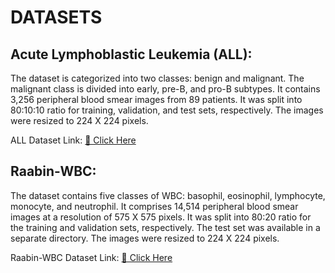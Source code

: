 # DATASETS

## Acute Lymphoblastic Leukemia (ALL):
The dataset is categorized into two classes: benign and malignant. The malignant class is divided into early, pre-B, and pro-B subtypes. It contains 3,256 peripheral blood smear images from 89 patients. It was split into 80:10:10 ratio for training, validation, and test sets, respectively. The images were resized to 224 X 224 pixels.

ALL Dataset Link: [🔗 Click Here](https://www.kaggle.com/datasets/mehradaria/leukemia)


## Raabin-WBC:
The dataset contains five classes of WBC: basophil, eosinophil, lymphocyte, monocyte, and neutrophil. It comprises 14,514 peripheral blood smear images at a resolution of 575 X 575 pixels. It was split into 80:20 ratio for the training and validation sets, respectively. The test set was available in a separate directory. The images were resized to 224 X 224 pixels. 

Raabin-WBC Dataset Link: [🔗 Click Here](https://www.kaggle.com/datasets/raabindata/raabin-wbc)